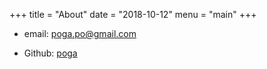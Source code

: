 +++
title = "About"
date = "2018-10-12"
menu = "main"
+++

* email: poga.po@gmail.com

* Github: [poga](https://github.com/poga)
